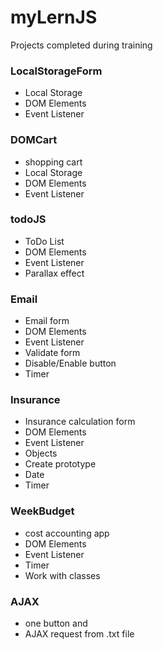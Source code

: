 # myLernJS
Projects completed during training

### LocalStorageForm
* Local Storage 
* DOM Elements
* Event Listener

### DOMCart
* shopping cart
* Local Storage 
* DOM Elements
* Event Listener

### todoJS
* ToDo List
* DOM Elements
* Event Listener
* Parallax effect

### Email
* Email form
* DOM Elements
* Event Listener
* Validate form
* Disable/Enable button
* Timer

### Insurance
* Insurance calculation form
* DOM Elements
* Event Listener
* Objects
* Create prototype
* Date  
* Timer

### WeekBudget
* cost accounting app
* DOM Elements
* Event Listener
* Timer
* Work with classes

### AJAX
* one button and
* AJAX request from .txt file
